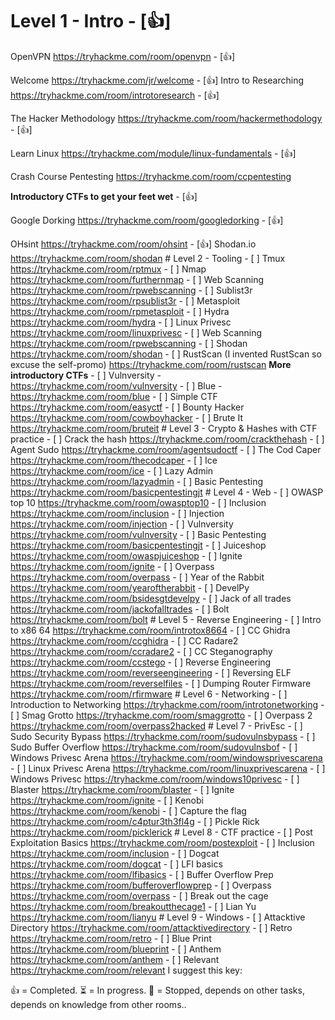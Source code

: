 # Level 1 - Intro - [👍] 

OpenVPN https://tryhackme.com/room/openvpn - [👍]

Welcome https://tryhackme.com/jr/welcome - [👍]
Intro to Researching https://tryhackme.com/room/introtoresearch - [👍]

The Hacker Methodology https://tryhackme.com/room/hackermethodology - [👍]

Learn Linux https://tryhackme.com/module/linux-fundamentals - [👍]

Crash Course Pentesting https://tryhackme.com/room/ccpentesting 

**Introductory CTFs to get your feet wet** - [👍]

Google Dorking https://tryhackme.com/room/googledorking - [👍]

OHsint https://tryhackme.com/room/ohsint - [👍]
Shodan.io https://tryhackme.com/room/shodan # Level 2 - Tooling - [ ] 
Tmux https://tryhackme.com/room/rptmux - [ ] 
Nmap https://tryhackme.com/room/furthernmap - [ ] 
Web Scanning https://tryhackme.com/room/rpwebscanning - [ ] 
Sublist3r https://tryhackme.com/room/rpsublist3r - [ ] 
Metasploit https://tryhackme.com/room/rpmetasploit - [ ] 
Hydra https://tryhackme.com/room/hydra - [ ] 
Linux Privesc https://tryhackme.com/room/linuxprivesc - [ ] 
Web Scanning https://tryhackme.com/room/rpwebscanning - [ ] 
Shodan https://tryhackme.com/room/shodan - [ ] 
RustScan (I invented RustScan so excuse the self-promo) https://tryhackme.com/room/rustscan **More introductory CTFs** - [ ] 
Vulnversity - https://tryhackme.com/room/vulnversity - [ ] 
Blue - https://tryhackme.com/room/blue - [ ] 
Simple CTF https://tryhackme.com/room/easyctf - [ ] 
Bounty Hacker https://tryhackme.com/room/cowboyhacker - [ ] 
Brute It https://tryhackme.com/room/bruteit # Level 3 - Crypto & Hashes with CTF practice - [ ] 
Crack the hash https://tryhackme.com/room/crackthehash - [ ] 
Agent Sudo https://tryhackme.com/room/agentsudoctf - [ ] 
The Cod Caper https://tryhackme.com/room/thecodcaper - [ ] 
Ice https://tryhackme.com/room/ice - [ ] 
Lazy Admin https://tryhackme.com/room/lazyadmin - [ ] 
Basic Pentesting https://tryhackme.com/room/basicpentestingjt # Level 4 - Web - [ ] 
OWASP top 10 https://tryhackme.com/room/owasptop10 - [ ] 
Inclusion https://tryhackme.com/room/inclusion - [ ] 
Injection https://tryhackme.com/room/injection - [ ] 
Vulnversity https://tryhackme.com/room/vulnversity - [ ] 
Basic Pentesting https://tryhackme.com/room/basicpentestingjt - [ ] 
Juiceshop https://tryhackme.com/room/owaspjuiceshop - [ ] 
Ignite https://tryhackme.com/room/ignite - [ ] 
Overpass https://tryhackme.com/room/overpass - [ ] 
Year of the Rabbit https://tryhackme.com/room/yearoftherabbit - [ ] 
DevelPy https://tryhackme.com/room/bsidesgtdevelpy - [ ] 
Jack of all trades https://tryhackme.com/room/jackofalltrades - [ ] 
Bolt https://tryhackme.com/room/bolt # Level 5 - Reverse Engineering - [ ] 
Intro to x86 64 https://tryhackme.com/room/introtox8664 - [ ] 
CC Ghidra https://tryhackme.com/room/ccghidra - [ ] 
CC Radare2 https://tryhackme.com/room/ccradare2 - [ ] 
CC Steganography https://tryhackme.com/room/ccstego - [ ] 
Reverse Engineering https://tryhackme.com/room/reverseengineering - [ ] 
Reversing ELF https://tryhackme.com/room/reverselfiles - [ ] 
Dumping Router Firmware https://tryhackme.com/room/rfirmware # Level 6 - Networking - [ ] 
Introduction to Networking https://tryhackme.com/room/introtonetworking - [ ] 
Smag Grotto https://tryhackme.com/room/smaggrotto - [ ] 
Overpass 2 https://tryhackme.com/room/overpass2hacked # Level 7 - PrivEsc - [ ] 
Sudo Security Bypass https://tryhackme.com/room/sudovulnsbypass - [ ] 
Sudo Buffer Overflow https://tryhackme.com/room/sudovulnsbof - [ ]
Windows Privesc Arena https://tryhackme.com/room/windowsprivescarena - [ ] 
Linux Privesc Arena https://tryhackme.com/room/linuxprivescarena - [ ] 
Windows Privesc https://tryhackme.com/room/windows10privesc - [ ] 
Blaster https://tryhackme.com/room/blaster - [ ] 
Ignite https://tryhackme.com/room/ignite - [ ]
Kenobi https://tryhackme.com/room/kenobi - [ ]
Capture the flag https://tryhackme.com/room/c4ptur3th3fl4g - [ ] 
Pickle Rick https://tryhackme.com/room/picklerick # Level 8 - CTF practice - [ ] 
Post Exploitation Basics https://tryhackme.com/room/postexploit - [ ] 
Inclusion https://tryhackme.com/room/inclusion - [ ] 
Dogcat https://tryhackme.com/room/dogcat - [ ] 
LFI basics https://tryhackme.com/room/lfibasics - [ ] 
Buffer Overflow Prep https://tryhackme.com/room/bufferoverflowprep - [ ] 
Overpass https://tryhackme.com/room/overpass - [ ] 
Break out the cage https://tryhackme.com/room/breakoutthecage1 - [ ] 
Lian Yu https://tryhackme.com/room/lianyu # Level 9 - Windows - [ ] 
Attacktive Directory https://tryhackme.com/room/attacktivedirectory - [ ] 
Retro https://tryhackme.com/room/retro - [ ] 
Blue Print https://tryhackme.com/room/blueprint - [ ] 
Anthem https://tryhackme.com/room/anthem - [ ] 
Relevant https://tryhackme.com/room/relevant
I suggest this key:

👍 = Completed.
⏳ = In progress.
🔴 = Stopped, depends on other tasks, depends on knowledge from other rooms..
